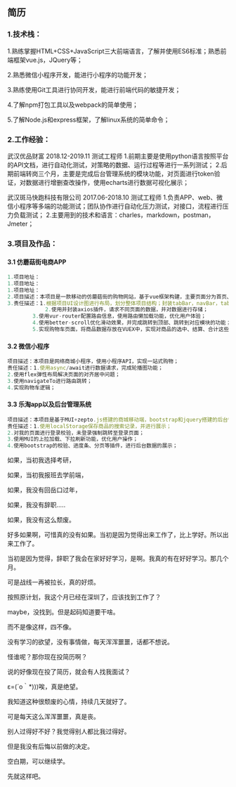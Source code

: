 ## 简历

### 1.技术栈：

1.熟练掌握HTML+CSS+JavaScript三大前端语言，了解并使用ES6标准；熟悉前端框架vue.js，JQuery等；

2.熟悉微信小程序开发，能进行小程序的功能开发；

3.熟练使用Git工具进行协同开发，能进行前端代码的敏捷开发；

4.了解npm打包工具以及webpack的简单使用；

5.了解Node.js和express框架，了解linux系统的简单命令；



### 2.工作经验：

武汉优品财富   2018.12-2019.11   测试工程师
1.前期主要是使用python语言按照平台的API文档，进行自动化测试，对策略的数据、运行过程等进行一系列测试；
2.后期前端转岗三个月，主要是完成后台管理系统的模块功能，对页面进行token验证，对数据进行增删查改操作，使用echarts进行数据可视化展示；

武汉斑马快跑科技有限公司  2017.06-2018.10  测试工程师
1.负责APP、web、微信小程序等多端的功能测试；团队协作进行自动化压力测试，对接口，流程进行压力负载测试；
2.主要用到的技术和语言：charles，markdown，postman，Jmeter；



### 3.项目及作品：

#### 3.1 仿蘑菇街电商APP

```js
1.项目地址：
1.项目地址：
1.项目地址：
2.项目描述：本项目是一款移动的仿蘑菇街的购物网站，基于vue框架构建，主要页面分为首页、分类、详情页、购物车、我的页面，完成浏览商品、加入购物车等流程；
3.责任描述：1.根据项目UI设计图进行布局，划分整体项目结构；封装tabBar，navBar，tabControl等组件；
			2.使用并封装axios插件，请求不同页面的数据，并对数据进行存储；
  		3.使用vur-router配置路由信息，使用路由懒加载功能，优化用户体验；
  		4.使用better-scroll优化滑动效果，并完成跳转到顶部、跳转到对应模块的功能；
		5.实现购物车页面，将商品数据存放在VUEX中，实现对商品的选中、结算、合计这些状态的功能；
```





#### 3.2 微信小程序

```js
项目描述：本项目是网络商城小程序，使用小程序API，实现一站式购物；
责任描述：1.使用async/await进行数据请求，完成轮播图功能；
2.使用flex弹性布局解决页面的对齐居中问题；
3.使用navigateTo进行路由跳转；
4.实现购物车逻辑；
```

#### 3.3 乐淘app以及后台管理系统

```js
项目描述：本项目是基于MUI+zepto.js搭建的商城移动端，bootstrap和jquery搭建的后台管理系统；移动端实现token校验并登录，保存历史搜索记录；后台管理系统主要是实现对数据的增删查改，并进行数据校验、分页；
责任描述：1.使用localStorage保存商品的搜索记录，并进行展示；
2.对我的页面进行登录校验，未登录强制跳转至登录页面；
3.使用MUI的上拉加载、下拉刷新功能，优化用户操作；
4.使用bootstrap的校验、进度条、分页等插件，进行后台数据的展示；
```







如果，当初我选择考研，

如果，当初我报班去学前端，

如果，我没有回岳口过年，

如果，我没有辞职.....

如果，我没有这么颓废。





好多如果啊，可惜真的没有如果。当初是因为觉得出来工作了，比上学好。所以出来工作了。

当初是因为觉得，辞职了我会在家好好学习，是啊。我真的有在好好学习。那几个月。

可是战线一再被拉长，真的好烦。

按照原计划，我这个月已经在深圳了，应该找到工作了？

maybe，没找到。但是起码知道要干啥。



而不是像这样，四不像。

没有学习的欲望，没有事情做，每天浑浑噩噩，话都不想说。

怪谁呢？那你现在投简历啊？

说的好像现在投了简历，就会有人找我面试？

ε=(´ο｀*)))唉，真是绝望。

我知道这种很颓废的心情，持续几天就好了。

可是每天这么浑浑噩噩，真是丧。



别人过得好不好？我觉得别人都比我过得好。

但是我没有后悔以前做的决定。

空白期，可以继续学。

先就这样吧。







 



 



